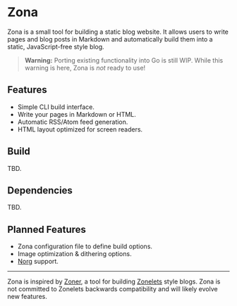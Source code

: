 # Zona

Zona is a small tool for building a static blog website. It allows users to write pages and blog posts in Markdown and automatically build them into a static, JavaScript-free style blog.

> **Warning:** Porting existing functionality into Go is still WIP. While this warning is here, Zona is _not_ ready to use!

## Features

- Simple CLI build interface.
- Write your pages in Markdown or HTML.
- Automatic RSS/Atom feed generation.
- HTML layout optimized for screen readers.

## Build

TBD.

## Dependencies

TBD.

## Planned Features

- Zona configuration file to define build options.
- Image optimization & dithering options.
- [Norg](https://github.com/nvim-neorg/neorg) support.

---

Zona is inspired by [Zoner](https://git.sr.ht/~ryantrawick/zoner), a tool for building [Zonelets](https://zonelets.net/) style blogs. Zona is not committed to Zonelets backwards compatibility and will likely evolve new features.
